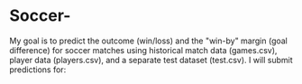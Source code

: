 # Soccer-
My goal is to predict the outcome (win/loss) and the "win-by" margin (goal difference) for soccer matches using historical match data (games.csv), player data (players.csv), and a separate test dataset (test.csv). I will submit predictions for:
